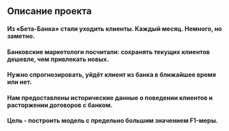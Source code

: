 ## Описание проекта


#### Из «Бета-Банка» стали уходить клиенты. Каждый месяц. Немного, но заметно. 
#### Банковские маркетологи посчитали: сохранять текущих клиентов дешевле, чем привлекать новых.
#### Нужно спрогнозировать, уйдёт клиент из банка в ближайшее время или нет. 
#### Нам предоставлены исторические данные о поведении клиентов и расторжении договоров с банком.
#### Цель - построить модель с предельно большим значением F1-меры. 
